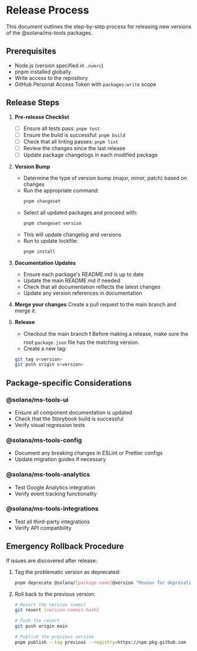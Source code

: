 # Release Process

This document outlines the step-by-step process for releasing new versions of the @solana/ms-tools packages.

## Prerequisites

- Node.js (version specified in `.nvmrc`)
- pnpm installed globally
- Write access to the repository
- GitHub Personal Access Token with `packages:write` scope

## Release Steps

1. **Pre-release Checklist**
   - [ ] Ensure all tests pass: `pnpm test`
   - [ ] Ensure the build is successful: `pnpm build`
   - [ ] Check that all linting passes: `pnpm lint`
   - [ ] Review the changes since the last release
   - [ ] Update package changelogs in each modified package

2. **Version Bump**
   - Determine the type of version bump (major, minor, patch) based on changes
   - Run the appropriate command:
     ```bash
     pnpm changeset
     ```
   - Select all updated packages and proceed with:
     ```bash
     pnpm changeset version
     ```
   - This will update changelog and versions
   - Run to update lockfile:
     ```bash
     pnpm install
     ```

3. **Documentation Updates**
   - Ensure each package's README.md is up to date
   - Update the main README.md if needed
   - Check that all documentation reflects the latest changes
   - Update any version references in documentation

4. **Merge your changes**
  Create a pull request to the main branch and merge it.


5. **Release**
   - Checkout the main branch
  ❗️ Before making a release, make sure the root `package.json` file has the matching version.
   - Create a new tag:
   ```bash
   git tag v<version>
   git push origin v<version>
   ```

## Package-specific Considerations

### @solana/ms-tools-ui
- Ensure all component documentation is updated
- Check that the Storybook build is successful
- Verify visual regression tests

### @solana/ms-tools-config
- Document any breaking changes in ESLint or Prettier configs
- Update migration guides if necessary

### @solana/ms-tools-analytics
- Test Google Analytics integration
- Verify event tracking functionality

### @solana/ms-tools-integrations
- Test all third-party integrations
- Verify API compatibility

## Emergency Rollback Procedure

If issues are discovered after release:

1. Tag the problematic version as deprecated:
   ```bash
   pnpm deprecate @solana/[package-name]@version "Reason for deprecation" --registry=https://npm.pkg.github.com
   ```

2. Roll back to the previous version:
   ```bash
   # Revert the version commit
   git revert [version-commit-hash]

   # Push the revert
   git push origin main

   # Publish the previous version
   pnpm publish --tag previous --registry=https://npm.pkg.github.com
   ```
